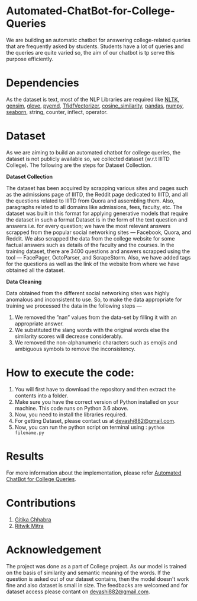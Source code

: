 # Automated-ChatBot-for-College-Queries
We are building an automatic chatbot for answering college-related queries that are frequently asked by students. Students have a lot of queries and the queries are quite varied so, the aim of our chatbot is tp serve this purpose efficiently. 

# Dependencies 
As the dataset is text, most of the NLP Libraries are required like [NLTK](https://pypi.org/project/nltk/), [gensim](https://pypi.org/project/gensim/), [glove](https://pypi.org/project/glove/), [pyemd](https://pypi.org/project/pyemd/), [TfidfVectorizer](https://scikit-learn.org/stable/modules/generated/sklearn.feature_extraction.text.TfidfVectorizer.html), [cosine_similarity](https://pypi.org/project/strsim/), [pandas](https://pypi.org/project/pandas/), [numpy](https://pypi.org/project/numpy/), [seaborn](https://pypi.org/project/seaborn/), string, counter, inflect, operator.

# Dataset

As we are aiming to build an automated chatbot for college queries, the dataset is not publicly available so, we collected dataset (w.r.t IIITD College). The following are the steps for Dataset Collection.


**Dataset Collection**

The dataset has been acquired by scrapping various sites and pages such as the admissions page of IIITD, the Reddit page dedicated to IIITD, and all the questions related to IIITD from Quora and assembling them. Also, paragraphs related to all domains like admissions, fees, faculty, etc. The dataset was built in this format for applying generative models that require the dataset in such a format Dataset is in the form of the text question and answers i.e. for every question; we have the most relevant answers scrapped from the popular social networking sites — Facebook, Quora, and Reddit. We also scrapped the data from the college website for some factual answers such as details of the faculty and the courses. In the training dataset, there are 3400 questions and answers scrapped using the tool — FacePager, OctoParser, and ScrapeStorm. Also, we have added tags for the questions as well as the link of the website from where we have obtained all the dataset.

**Data Cleaning**

Data obtained from the different social networking sites was highly anomalous and inconsistent to use. So, to make the data appropriate for training we processed the data in the following steps —
1. We removed the ”nan” values from the data-set by filling it with an appropriate answer.
2. We substituted the slang words with the original words else the similarity scores will decrease considerably.
3. We removed the non-alphanumeric characters such as emojis and ambiguous symbols to remove the inconsistency.

# How to execute the code:

1. You will first have to download the repository and then extract the contents into a folder.
2. Make sure you have the correct version of Python installed on your machine. This code runs on Python 3.6 above.
3. Now, you need to install the libraries required.
4. For getting Dataset, please contact us at devashi882@gmail.com.
5. Now, you can run the python script on terminal using :
`python filename.py`

# Results

For more information about the implementation, please refer [Automated ChatBot for College Queries](https://medium.com/@Devashi_Choudhary/automated-chatbot-for-college-queries-19b03d72e3c8).

# Contributions

1. [Gitika Chhabra](https://github.com/ChhabraGitika)
2. [Ritwik Mitra]()

# Acknowledgement

The project was done as a part of College project. As our model is trained on the basis of similarity and semantic meaning of the words. If the question is asked out of our dataset contains, then the model doesn't work fine and also dataset is small in size. The feedbacks are welcomed and for dataset access please contant on  devashi882@gmail.com.
